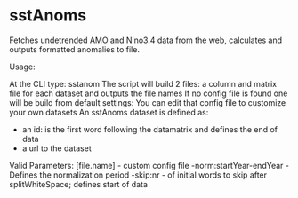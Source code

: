 # sstAnoms
Fetches undetrended AMO and Nino3.4 data from the web, calculates and outputs formatted anomalies to file.

Usage:

At the CLI type: sstanom
The script will build 2 files: a column and matrix file for each dataset
and outputs the file.names
If no config file is found one will be build from default settings:
You can edit that config file to customize your own datasets
An sstAnoms dataset is defined as:
- an id: is the first word following the datamatrix and defines the end of data
- a url to the dataset

Valid Parameters:
[file.name] - custom config file
-norm:startYear-endYear - Defines the normalization period
-skip:nr - of initial words to skip after splitWhiteSpace; defines start of data
